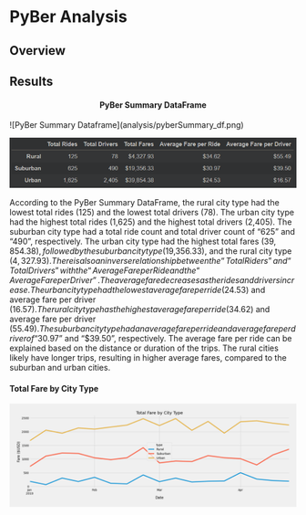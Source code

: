 # PyBer Analysis

## Overview


## Results
<center><h4>PyBer Summary DataFrame</h4></center>
![PyBer Summary Dataframe](analysis/pyberSummary_df.png)

<p align="center">
  <img src="analysis/pyberSummary_df.png">
</p>

According to the PyBer Summary DataFrame, the rural city type had the lowest total rides (125) and the lowest total drivers (78). The urban city type had the highest total rides (1,625) and the highest total drivers (2,405). The suburban city type had a total ride count and total driver count of “625” and “490”, respectively. The urban city type had the highest total fares ($39,854.38), followed by the suburban city type ($19,356.33), and the rural city type ($4,327.93). There is also an inverse relationship between the “Total Riders” and “Total Drivers” with the “Average Fare per Ride and the “Average Fare per Driver”. The average fare decreases as the rides and drivers increase. The urban city type had the lowest average fare per ride ($24.53) and average fare per driver ($16.57). The rural city type has the highest average fare per ride ($34.62) and average fare per driver ($55.49). The suburban city type had an average fare per ride and average fare per driver of “$30.97” and “$39.50”, respectively. The average fare per ride can be explained based on the distance or duration of the trips. The rural cities likely have longer trips, resulting in higher average fares, compared to the suburban and urban cities.

#### Total Fare by City Type
![PyBer Fare Summary Multi-line Chart](analysis/PyBer_fare_summary.png)
